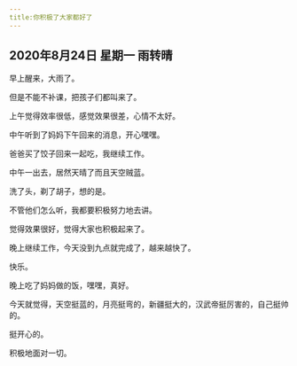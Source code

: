 ```yaml
---
title:你积极了大家都好了
---
```


## 2020年8月24日 星期一 雨转晴

早上醒来，大雨了。

但是不能不补课，把孩子们都叫来了。

上午觉得效率很低，感觉效果很差，心情不太好。

中午听到了妈妈下午回来的消息，开心嘿嘿。

爸爸买了饺子回来一起吃，我继续工作。

中午一出去，居然天晴了而且天空贼蓝。

洗了头，剃了胡子，想的是。

不管他们怎么听，我都要积极努力地去讲。

觉得效果很好，觉得大家也积极起来了。

晚上继续工作，今天没到九点就完成了，越来越快了。

快乐。

晚上吃了妈妈做的饭，嘿嘿，真好。

今天就觉得，天空挺蓝的，月亮挺弯的，新疆挺大的，汉武帝挺厉害的，自己挺帅的。

挺开心的。

积极地面对一切。

